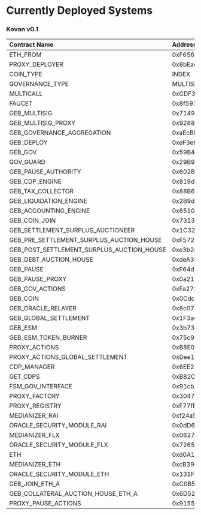 # Currently Deployed Systems

### Kovan v0.1

| Contract Name | Address |
| :--- | :--- |
| ETH\_FROM | 0xF6567201430b8823bF0ED3B7A2953D557270db7e |
| PROXY\_DEPLOYER | 0x8bEae1d51AF59173AA052823f5107Ce1EeC8d777 |
| COIN\_TYPE | INDEX |
| GOVERNANCE\_TYPE | MULTISIG |
| MULTICALL | 0xCDF3A8953589bEff8Cde3cE72355a31172dBb7fc |
| FAUCET | 0x8f591061a88a62800427e16d4E4C1FC63F6AdA4E |
| GEB\_MULTISIG | 0x71492EAC059D7EA25Fd741579668f2eA9c97c474 |
| GEB\_MULTISIG\_PROXY | 0x9288fed52B952eFb94a7920295909196be6E9b4e |
| GEB\_GOVERNANCE\_AGGREGATION | 0xaEcBDcC09070579cfFF5735Ba741c79Bb7257F85 |
| GEB\_DEPLOY | 0xeF3efcdeAAEAb7F71d1aadDd38E52efFF9841d25 |
| GEB\_GOV | 0x59B44a1854B154964bE3361Ab9ADcdF775e74d7F |
| GOV\_GUARD | 0x29B95C5a5EdC01CF3cb6D31d6a43cf392aeA56a5 |
| GEB\_PAUSE\_AUTHORITY | 0x602B5D02AE73Ec5E68a9E36A744B2b5d8160A518 |
| GEB\_CDP\_ENGINE | 0x819d202Cea37d6D16bA858B70747b121C4A2e8bB |
| GEB\_TAX\_COLLECTOR | 0x88B6513E88E61ebE4948B4CaA824860B523c7D98 |
| GEB\_LIQUIDATION\_ENGINE | 0x2B9dB28f5756D33A04f482dDF3eab35b029bb612 |
| GEB\_ACCOUNTING\_ENGINE | 0x65108CaC05EA00F9b8E9ad2C3A86B135D8a9A9F3 |
| GEB\_COIN\_JOIN | 0x731354D6f8f788EB4009aAB879143f8de4139F0a |
| GEB\_SETTLEMENT\_SURPLUS\_AUCTIONEER | 0x1C32AcC58F0B4Deb1E738Af947E70379cE86073e |
| GEB\_PRE\_SETTLEMENT\_SURPLUS\_AUCTION\_HOUSE | 0xF5729AC2Eab7a23a0B03E51051444687aE5b64E0 |
| GEB\_POST\_SETTLEMENT\_SURPLUS\_AUCTION\_HOUSE | 0xe3b2ed737EB25EAe6E7f0edF9e69ADa9f0b50B4c |
| GEB\_DEBT\_AUCTION\_HOUSE | 0xdeA36c5fAE724Ea0aEB52644a348B8ACc476592C |
| GEB\_PAUSE | 0xF64d92A1bE0D591cC832E67cc6F9d2082eEBb54F |
| GEB\_PAUSE\_PROXY | 0x0a2166Dc4B2264B5E33347Cf0C40B416fad8C286 |
| GEB\_GOV\_ACTIONS | 0xFa2729F3E654321e0aDC51865896F19E94D89f18 |
| GEB\_COIN | 0x0Cdc4f79C230fff9b9042aa83121b09759FE8176 |
| GEB\_ORACLE\_RELAYER | 0x8c074E3f815D8C604855C70352A0aAC51fCB70bB |
| GEB\_GLOBAL\_SETTLEMENT | 0x1F3a6C7987138E7d1e94720BBCe03e0fD71f083D |
| GEB\_ESM | 0x3b73DCAe5003A0C7b86e0a35D3e93d981059530E |
| GEB\_ESM\_TOKEN\_BURNER | 0x75c9982991BB5416d3ad6F69164FD277860a2a01 |
| PROXY\_ACTIONS | 0xB8E0aDf26c3D9A25bf4Ab8b84f8607587670E81c |
| PROXY\_ACTIONS\_GLOBAL\_SETTLEMENT | 0xDee19384c83F4e2A193aa045cb5291E4EEd9De83 |
| CDP\_MANAGER | 0x6EE2f3B475a98d4Eed47e5e9Fda66715F2960140 |
| GET\_CDPS | 0xB82C1FaDC5102A6DCee4bB726b4dd93BD89C68A3 |
| FSM\_GOV\_INTERFACE | 0x91cb2Bcf17D6fDb6C5DD994DD92a5CAB47E47b5c |
| PROXY\_FACTORY | 0x3047BC3855A76b37107f71EbB38C92B73808F293 |
| PROXY\_REGISTRY | 0xF77fF22a68a45c0A851683dF5dC48F0A401C39D2 |
| MEDIANIZER\_RAI | 0xf24a5764646c810E713160540604e5c89aDBe378 |
| ORACLE\_SECURITY\_MODULE\_RAI | 0x0dD6E744767BCc4460611C3d9619da440a1d93bB |
| MEDIANIZER\_FLX | 0x062703F4cCb535572e628411906eF502C4720B43 |
| ORACLE\_SECURITY\_MODULE\_FLX | 0x72654428Ed25192ff64441844E1C0377BB99a060 |
| ETH | 0xd0A1E359811322d97991E03f863a0C30C2cF029C |
| MEDIANIZER\_ETH | 0xcB390DAa70a5389856C21D696D468491EbcCdC0c |
| ORACLE\_SECURITY\_MODULE\_ETH | 0x131F234858052cc155ab4444b08b600f5C7260E3 |
| GEB\_JOIN\_ETH\_A | 0xC0B5645655F46E45896B2aCE81d97AaaC912592A |
| GEB\_COLLATERAL\_AUCTION\_HOUSE\_ETH\_A | 0x6D5267de18014352Cb9Bc58a340e4c3Ae3A03c07 |
| PROXY\_PAUSE\_ACTIONS | 0x915525fdb9AA1B02Cf203B58FEc49E5cbB632cF0 |

